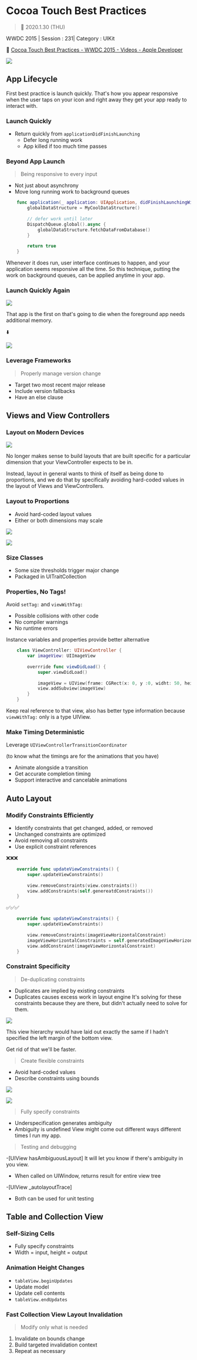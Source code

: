 # Cocoa Touch Best Practices

> 📅 2020.1.30 (THU)

WWDC 2015 | Session : 231| Category : UIKit

🔗 [Cocoa Touch Best Practices - WWDC 2015 - Videos - Apple Developer](https://developer.apple.com/videos/play/wwdc2015/231/)

![](/Jinha/WWDC2015/images/Cocoa-Touch-Best-Practices/Untitled.png)

## App Lifecycle

First best practice is launch quickly. 
That's  how you appear responsive when the user taps on your icon and right away they get your app ready to interact with.

### Launch Quickly

- Return quickly from `applicationDidFinishLaunching`
    - Defer long running work
    - App killed if too much time passes

### Beyond App Launch

> Being responsive to every input

- Not just about asynchrony
- Move long running work to background queues

```Swift
    func application(_ application: UIApplication, didFinishLaunchingWithOptions launchOptions: [UIApplication.LaunchOptionsKey : Any]?) -> Bool {
    	globalDataStructure = MyCoolDataStructure()
    
    	// defer work until later
    	DispatchQueue.global().async {
    		globalDataStructure.fetchDataFromDatabase()
    	}
    
    	return true
    }
```

Whenever it does run, user interface continues to happen, and your application seems responsive all the time. So this technique, putting the work on background queues, can be applied anytime in your app.

### Launch Quickly Again

![](/Jinha/WWDC2015/images/Cocoa-Touch-Best-Practices/Untitled1.png)

That app is the first on that's going to die when the foreground app needs additional memory.

⬇️

![](/Jinha/WWDC2015/images/Cocoa-Touch-Best-Practices/Untitled2.png)

### Leverage Frameworks

> Properly manage version change

- Target two most recent major release
- Include version fallbacks
- Have an else clause

## Views and View Controllers

### Layout on Modern Devices

![](/Jinha/WWDC2015/images/Cocoa-Touch-Best-Practices/Untitled3.png)

No longer makes sense to build layouts that are built specific for a particular dimension that your ViewController expects to be in.

Instead, layout in general wants to think of itself as being done to proportions, and we do that by specifically avoiding hard-coded values in the layout of Views and ViewControllers.

### Layout to Proportions

- Avoid hard-coded layout values
- Either or both dimensions may scale

![](/Jinha/WWDC2015/images/Cocoa-Touch-Best-Practices/Untitled4.png)

![](/Jinha/WWDC2015/images/Cocoa-Touch-Best-Practices/Untitled5.png)

### Size Classes

- Some size thresholds trigger major change
- Packaged in UITraitCollection

### Properties, No Tags!

Avoid `setTag:` and `viewWithTag:`

- Possible collisions with other code
- No compiler warnings
- No runtime errors

Instance variables and properties provide better alternative 

```Swift
    class ViewController: UIViewController {
    	var imageView: UIImageView
    
    	overrride func viewDidLoad() {
    		super.viewDidLoad()
    
    		imageView = UIView(frame: CGRect(x: 0, y :0, widht: 50, height: 50))
    		view.addSubview(imageView)
    	}
    }
```

Keep real reference to that view, also has better type information because `viewWithTag:`  only is a type UIView.

### Make Timing Deterministic

Leverage `UIViewControllerTransitionCoordinator`

(to know what the timings are for the animations that you have)

- Animate alongside a transition
- Get accurate completion timing
- Support interactive and cancelable animations

## Auto Layout

### Modify Constraints Efficiently

- Identify constraints that get changed, added, or removed
- Unchanged constraints are optimized
- Avoid removing all constraints
- Use explicit constraint references

❌❌❌
```Swift
    override func updateViewConstraints() {
    	super.updateViewConstraints()
    
    	view.removeConstraints(view.constraints())
    	view.addConstraints(self.genereatdConstraints())
    }
```

✅✅✅
```Swift
    override func updateViewConstraints() {
    	super.updateViewConstraints()
    
    	view.removeConstraints(imageViewHorizontalConstraint)
    	imageViewHorizontalConstraints = self.generatedImageViewHorizontalConstraint()
    	view.addConstraint(imageViewHorizontalConstraint)
    }
```

### Constraint Specificity

> De-duplicating constraints

- Duplicates are implied by existing constraints
- Duplicates causes excess work in layout engine
It's solving for these constraints because they are there, but didn't actually need to solve for them.

![](/Jinha/WWDC2015/images/Cocoa-Touch-Best-Practices/Untitled6.png)

This view hierarchy would have laid out exactly the same if I hadn't specified the left margin of the bottom view.

Get rid of that we'll be faster.

> Create flexible constraints

- Avoid hard-coded values
- Describe constraints using bounds

![](/Jinha/WWDC2015/images/Cocoa-Touch-Best-Practices/Untitled7.png)

![](/Jinha/WWDC2015/images/Cocoa-Touch-Best-Practices/Untitled8.png)

> Fully specify constraints

- Underspecification generates ambiguity
- Ambiguity is undefined
View might come out different ways different times I run my app.

> Testing and debugging

-[UIView hasAmbiguousLayout]
It will let you know if there's ambiguity in you view.

- When called on UIWindow, returns result for entire view tree

-[UIView _autolayoutTrace]

- Both can be used for unit testing

## Table and Collection View

### Self-Sizing Cells

- Fully specify constraints
- Width = input, height = output

### Animation Height Changes

- `tableView.beginUpdates`
- Update model
- Update cell contents
- `tableView.endUpdates`

### Fast Collection View Layout Invalidation

> Modify only what is needed

1. Invalidate on bounds change
2. Build targeted invalidation context
3. Repeat as necessary
